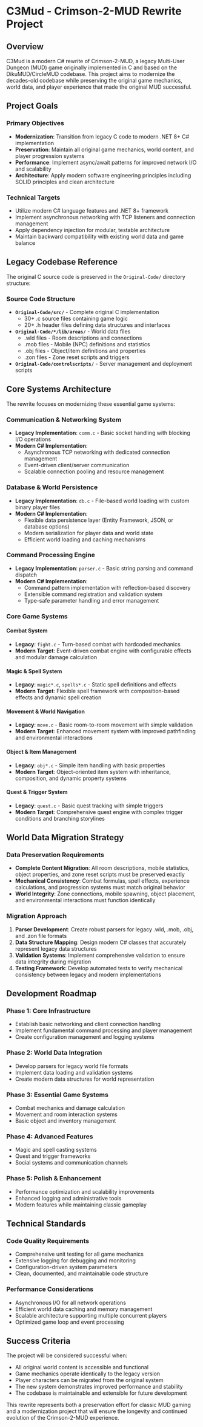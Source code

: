 # C3Mud - Crimson-2-MUD Rewrite Project

## Overview

C3Mud is a modern C# rewrite of Crimson-2-MUD, a legacy Multi-User Dungeon (MUD) game originally implemented in C and based on the DikuMUD/CircleMUD codebase. This project aims to modernize the decades-old codebase while preserving the original game mechanics, world data, and player experience that made the original MUD successful.

## Project Goals

### Primary Objectives
- **Modernization**: Transition from legacy C code to modern .NET 8+ C# implementation
- **Preservation**: Maintain all original game mechanics, world content, and player progression systems
- **Performance**: Implement async/await patterns for improved network I/O and scalability
- **Architecture**: Apply modern software engineering principles including SOLID principles and clean architecture

### Technical Targets
- Utilize modern C# language features and .NET 8+ framework
- Implement asynchronous networking with TCP listeners and connection management
- Apply dependency injection for modular, testable architecture
- Maintain backward compatibility with existing world data and game balance

## Legacy Codebase Reference

The original C source code is preserved in the `Original-Code/` directory structure:

### Source Code Structure
- **`Original-Code/src/`** - Complete original C implementation
  - 30+ .c source files containing game logic
  - 20+ .h header files defining data structures and interfaces
- **`Original-Code/*/lib/areas/`** - World data files
  - .wld files - Room descriptions and connections
  - .mob files - Mobile (NPC) definitions and statistics  
  - .obj files - Object/item definitions and properties
  - .zon files - Zone reset scripts and triggers
- **`Original-Code/controlscripts/`** - Server management and deployment scripts

## Core Systems Architecture

The rewrite focuses on modernizing these essential game systems:

### Communication & Networking System
- **Legacy Implementation**: `comm.c` - Basic socket handling with blocking I/O operations
- **Modern C# Implementation**: 
  - Asynchronous TCP networking with dedicated connection management
  - Event-driven client/server communication
  - Scalable connection pooling and resource management

### Database & World Persistence
- **Legacy Implementation**: `db.c` - File-based world loading with custom binary player files
- **Modern C# Implementation**: 
  - Flexible data persistence layer (Entity Framework, JSON, or database options)
  - Modern serialization for player data and world state
  - Efficient world loading and caching mechanisms

### Command Processing Engine
- **Legacy Implementation**: `parser.c` - Basic string parsing and command dispatch
- **Modern C# Implementation**: 
  - Command pattern implementation with reflection-based discovery
  - Extensible command registration and validation system
  - Type-safe parameter handling and error management

### Core Game Systems

#### Combat System
- **Legacy**: `fight.c` - Turn-based combat with hardcoded mechanics
- **Modern Target**: Event-driven combat engine with configurable effects and modular damage calculation

#### Magic & Spell System  
- **Legacy**: `magic*.c`, `spells*.c` - Static spell definitions and effects
- **Modern Target**: Flexible spell framework with composition-based effects and dynamic spell creation

#### Movement & World Navigation
- **Legacy**: `move.c` - Basic room-to-room movement with simple validation
- **Modern Target**: Enhanced movement system with improved pathfinding and environmental interactions

#### Object & Item Management
- **Legacy**: `obj*.c` - Simple item handling with basic properties
- **Modern Target**: Object-oriented item system with inheritance, composition, and dynamic property systems

#### Quest & Trigger System
- **Legacy**: `quest.c` - Basic quest tracking with simple triggers
- **Modern Target**: Comprehensive quest engine with complex trigger conditions and branching storylines

## World Data Migration Strategy

### Data Preservation Requirements
- **Complete Content Migration**: All room descriptions, mobile statistics, object properties, and zone reset scripts must be preserved exactly
- **Mechanical Consistency**: Combat formulas, spell effects, experience calculations, and progression systems must match original behavior
- **World Integrity**: Zone connections, mobile spawning, object placement, and environmental interactions must function identically

### Migration Approach
1. **Parser Development**: Create robust parsers for legacy .wld, .mob, .obj, and .zon file formats
2. **Data Structure Mapping**: Design modern C# classes that accurately represent legacy data structures
3. **Validation Systems**: Implement comprehensive validation to ensure data integrity during migration
4. **Testing Framework**: Develop automated tests to verify mechanical consistency between legacy and modern implementations

## Development Roadmap

### Phase 1: Core Infrastructure
- Establish basic networking and client connection handling
- Implement fundamental command processing and player management
- Create configuration management and logging systems

### Phase 2: World Data Integration  
- Develop parsers for legacy world file formats
- Implement data loading and validation systems
- Create modern data structures for world representation

### Phase 3: Essential Game Systems
- Combat mechanics and damage calculation
- Movement and room interaction systems
- Basic object and inventory management

### Phase 4: Advanced Features
- Magic and spell casting systems
- Quest and trigger frameworks
- Social systems and communication channels

### Phase 5: Polish & Enhancement
- Performance optimization and scalability improvements
- Enhanced logging and administrative tools
- Modern features while maintaining classic gameplay

## Technical Standards

### Code Quality Requirements
- Comprehensive unit testing for all game mechanics
- Extensive logging for debugging and monitoring
- Configuration-driven system parameters
- Clean, documented, and maintainable code structure

### Performance Considerations
- Asynchronous I/O for all network operations
- Efficient world data caching and memory management
- Scalable architecture supporting multiple concurrent players
- Optimized game loop and event processing

## Success Criteria

The project will be considered successful when:
- All original world content is accessible and functional
- Game mechanics operate identically to the legacy version
- Player characters can be migrated from the original system
- The new system demonstrates improved performance and stability
- The codebase is maintainable and extensible for future development

This rewrite represents both a preservation effort for classic MUD gaming and a modernization project that will ensure the longevity and continued evolution of the Crimson-2-MUD experience.